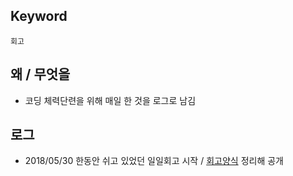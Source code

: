 ## Keyword 
`회고`

## 왜 / 무엇을
- 코딩 체력단련을 위해 매일 한 것을 로그로 남김 

## 로그
- 2018/05/30 한동안 쉬고 있었던 일일회고 시작 / [회고양식](/Retrospect/everyday5fs.md) 정리해 공개 